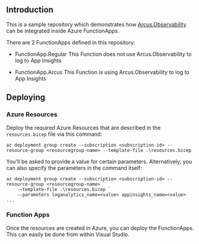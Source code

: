 ## Introduction

This is a sample repository which demonstrates how [Arcus.Observability](https://github.com/arcus-azure/arcus.observability) can be integrated inside Azure FunctionApps.

There are 2 FunctionApps defined in this repository:

- FunctionApp.Regular
  This Function does not use Arcus.Observability to log to App Insights

- FunctionApp.Arcus
  This Function is using Arcus.Observability to log to App Insights

## Deploying

### Azure Resources

Deploy the required Azure Resources that are described in the `resources.bicep` file via this command:

```
az deployment group create --subscription <subscription-id> --resource-group <resourcegroup-name> --template-file .\resources.bicep
```

You'll be asked to provide a value for certain parameters. Alternatively, you can also specify the parameters in the command itself:

```
az deployment group create --subscription <subscription-id> --resource-group <resourcegroup-name> `
    --template-file .\resources.bicep `
    --parameters loganalytics_name=<value> appinsights_name=<value> ...
```

### Function Apps

Once the resources are created in Azure, you can deploy the FunctionApps.  This can easily be done from within Visual Studio.